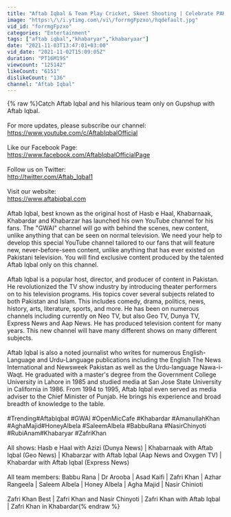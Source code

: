 ```yaml
---
title: "Aftab Iqbal & Team Play Cricket, Skeet Shooting | Celebrate PAK's Victory & Million Subscriptions"
image: "https:\/\/i.ytimg.com\/vi\/forrmgFpzxo\/hqdefault.jpg"
vid_id: "forrmgFpzxo"
categories: "Entertainment"
tags: ["aftab iqbal","khabaryar","khabaryaar"]
date: "2021-11-03T13:47:01+03:00"
vid_date: "2021-11-02T15:09:05Z"
duration: "PT16M19S"
viewcount: "125142"
likeCount: "6151"
dislikeCount: "136"
channel: "Aftab Iqbal"
---
```

{% raw %}Catch Aftab Iqbal and his hilarious team only on Gupshup with Aftab Iqbal.<br /><br />For more updates, please subscribe our channel:<br /><a rel="nofollow" target="blank" href="https://www.youtube.com/c/AftabIqbalOfficial">https://www.youtube.com/c/AftabIqbalOfficial</a><br /><br />Like our Facebook Page:<br /><a rel="nofollow" target="blank" href="https://www.facebook.com/AftabIqbalOfficialPage">https://www.facebook.com/AftabIqbalOfficialPage</a><br /><br />Follow us on Twitter:<br /><a rel="nofollow" target="blank" href="http://twitter.com/Aftab_Iqbal1​">http://twitter.com/Aftab_Iqbal1​</a><br /><br />Visit our website:<br /><a rel="nofollow" target="blank" href="https://www.aftabiqbal.com​">https://www.aftabiqbal.com​</a><br /><br />Aftab Iqbal, best known as the original host of Hasb e Haal, Khabarnaak, Khabardar and Khabarzar has launched his own YouTube channel for his fans. The &quot;GWAI&quot; channel will go with behind the scenes, new content, unlike anything that can be seen on normal television. We need your help to develop this special YouTube channel tailored to our fans that will feature new, never-before-seen content, unlike anything that has ever existed on Pakistani television. You will find exclusive content produced by the talented Aftab Iqbal only on this channel.<br /><br />Aftab Iqbal is a popular host, director, and producer of content in Pakistan. He revolutionized the TV show industry by introducing theater performers on to his television programs. His topics cover several subjects related to both Pakistan and Islam. This includes comedy, drama, politics, news, history, arts, literature, sports, and more. He has been on numerous channels including currently on Neo TV, but also Geo TV, Dunya TV, Express News and Aap News. He has produced television content for many years. This new channel will have many different shows on many different subjects.<br /><br />Aftab Iqbal is also a noted journalist who writes for numerous English-Language and Urdu-Language publications including the English The News International and Newsweek Pakistan as well as the Urdu-language Nawa-i-Waqt. He graduated with a master's degree from the Government College University in Lahore in 1985 and studied media at San Jose State University in California in 1986. From 1994 to 1995, Aftab Iqbal even served as media adviser to the Chief Minister of Punjab. He brings his experience and broad breadth of knowledge to the table.<br /><br />#Trending​​​​​​​​ #AftabIqbal​​​​​​​​ #GWAI​​​​​​​​ #OpenMicCafe #Khabardar​​​​​​​​ #AmanullahKhan​​​​​​​​ #AghaMajid​​​​​​​​ #HoneyAlbela​​​​​​​​ #SaleemAlbela​​​​​​​​ #BabbuRana​​​​​​​​ #NasirChinyoti​​​​​​​​ #RubiAnam​​​​​​​​ #Khabaryar​​​​​​​​ #ZafriKhan<br /><br />All shows: Hasb e Haal with Azizi (Dunya News) | Khabarnaak with Aftab Iqbal (Geo News) | Khabarzar with Aftab Iqbal (Aap News and Oxygen TV) | Khabardar with Aftab Iqbal (Express News)<br /><br />All team members: Babbu Rana | Dr Arooba | Asad Kaifi | Zafri Khan | Azhar Rangeela | Saleem Albela | Honey Albela | Agha Majid | Nasir Chinioti <br /><br />Zafri Khan Best | Zafri Khan and Nasir Chinyoti | Zafri Khan with Aftab Iqbal | Zafri Khan in Khabardar{% endraw %}
